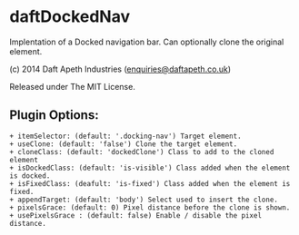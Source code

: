# daftDockedNav

Implentation of a Docked navigation bar. Can optionally clone the original element.

(c) 2014 Daft Apeth Industries (enquiries@daftapeth.co.uk)

Released under The MIT License.

## Plugin Options:
	+ itemSelector: (default: '.docking-nav') Target element.
	+ useClone: (default: 'false') Clone the target element.
	+ cloneClass: (default: 'dockedClone') Class to add to the cloned element
	+ isDockedClass: (default: 'is-visible') Class added when the element is docked.
	+ isFixedClass: (deafult: 'is-fixed') Class added when the element is fixed.
	+ appendTarget: (default: 'body') Select used to insert the clone.
	+ pixelsGrace: (default: 0) Pixel distance before the clone is shown.
	+ usePixelsGrace : (default: false) Enable / disable the pixel distance.
